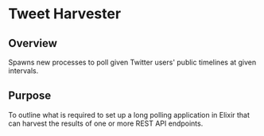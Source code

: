 # Tweet Harvester

## Overview

Spawns new processes to poll given Twitter users' public timelines at given intervals.

## Purpose

To outline what is required to set up a long polling application in Elixir that can harvest the results of one or more REST API endpoints.